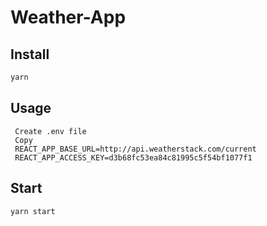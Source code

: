# Weather-App


## Install

```sh
yarn 
```

## Usage
```
 Create .env file  
 Copy
 REACT_APP_BASE_URL=http://api.weatherstack.com/current
 REACT_APP_ACCESS_KEY=d3b68fc53ea84c81995c5f54bf1077f1
```


## Start

```sh
yarn start
```
